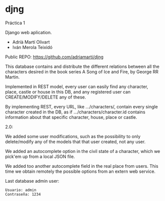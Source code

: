 djng
====

Práctica 1

Django web aplication.

- Adrià Martí Olivart
- Iván Merola Teixidó

Public REPO: https://github.com/adriamarti/djng

This database contains and distribute the different relations between all the characters desired in the book series A Song of Ice and Fire, by George RR Martin.

Implemented in REST model, every user can easily find any character, place, castle or house in this DB, and any registered user can CREATE/MODIFY/DELETE any of these.

By implementing REST, every URL, like .../characters/,  contain every single character created in the DB, as if .../characters/character.id contains information about that specific character, house, place or castle.

2.0:

We added some user modifications, such as the possibility to only delete/modify any of the models that that user created, not any user.

We added an autocomplete option in the civil state of a character, which we pick'em up from a local JSON file.

We added too another autocomplete field in the real place from users. This time we obtain remotely the possible options from an extern web service.



Last database admin user: 

    Usuario: admin
    Contraseña: 1234

